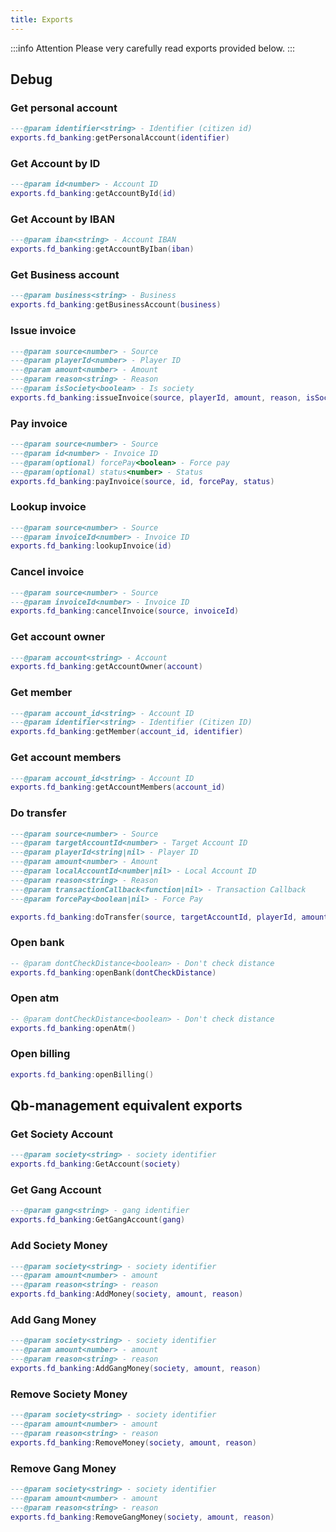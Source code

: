 ```yaml
---
title: Exports
---
```


:::info Attention
Please very carefully read exports provided below.
:::

## Debug

### Get personal account

```lua
---@param identifier<string> - Identifier (citizen id)
exports.fd_banking:getPersonalAccount(identifier)
```

### Get Account by ID

```lua
---@param id<number> - Account ID
exports.fd_banking:getAccountById(id)
```

### Get Account by IBAN

```lua
---@param iban<string> - Account IBAN
exports.fd_banking:getAccountByIban(iban)
```

### Get Business account

```lua
---@param business<string> - Business
exports.fd_banking:getBusinessAccount(business)
```

### Issue invoice

```lua
---@param source<number> - Source
---@param playerId<number> - Player ID
---@param amount<number> - Amount
---@param reason<string> - Reason
---@param isSociety<boolean> - Is society
exports.fd_banking:issueInvoice(source, playerId, amount, reason, isSociety)
```

### Pay invoice

```lua
---@param source<number> - Source
---@param id<number> - Invoice ID
---@param(optional) forcePay<boolean> - Force pay
---@param(optional) status<number> - Status
exports.fd_banking:payInvoice(source, id, forcePay, status)
```

### Lookup invoice

```lua
---@param source<number> - Source
---@param invoiceId<number> - Invoice ID
exports.fd_banking:lookupInvoice(id)
```

### Cancel invoice

```lua
---@param source<number> - Source
---@param invoiceId<number> - Invoice ID
exports.fd_banking:cancelInvoice(source, invoiceId)
```

### Get account owner

```lua
---@param account<string> - Account
exports.fd_banking:getAccountOwner(account)
```

### Get member

```lua
---@param account_id<string> - Account ID
---@param identifier<string> - Identifier (Citizen ID)
exports.fd_banking:getMember(account_id, identifier)
```

### Get account members

```lua
---@param account_id<string> - Account ID
exports.fd_banking:getAccountMembers(account_id)
```

### Do transfer

```lua
---@param source<number> - Source
---@param targetAccountId<number> - Target Account ID
---@param playerId<string|nil> - Player ID
---@param amount<number> - Amount
---@param localAccountId<number|nil> - Local Account ID
---@param reason<string> - Reason
---@param transactionCallback<function|nil> - Transaction Callback
---@param forcePay<boolean|nil> - Force Pay

exports.fd_banking:doTransfer(source, targetAccountId, playerId, amount, localAccountId, reason, transactionCallback, forcePay)
```

### Open bank

```lua
-- @param dontCheckDistance<boolean> - Don't check distance
exports.fd_banking:openBank(dontCheckDistance)
```

### Open atm

```lua
-- @param dontCheckDistance<boolean> - Don't check distance
exports.fd_banking:openAtm()
```

### Open billing

```lua
exports.fd_banking:openBilling()
```

## Qb-management equivalent exports

### Get Society Account

```lua
---@param society<string> - society identifier
exports.fd_banking:GetAccount(society)
```

### Get Gang Account

```lua
---@param gang<string> - gang identifier
exports.fd_banking:GetGangAccount(gang)
```

### Add Society Money

```lua
---@param society<string> - society identifier
---@param amount<number> - amount
---@param reason<string> - reason
exports.fd_banking:AddMoney(society, amount, reason)
```

### Add Gang Money

```lua
---@param society<string> - society identifier
---@param amount<number> - amount
---@param reason<string> - reason
exports.fd_banking:AddGangMoney(society, amount, reason)
```

### Remove Society Money

```lua
---@param society<string> - society identifier
---@param amount<number> - amount
---@param reason<string> - reason
exports.fd_banking:RemoveMoney(society, amount, reason)
```

### Remove Gang Money

```lua
---@param society<string> - society identifier
---@param amount<number> - amount
---@param reason<string> - reason
exports.fd_banking:RemoveGangMoney(society, amount, reason)
```
